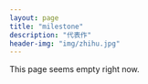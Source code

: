 ```yaml
---
layout: page
title: "milestone"
description: "代表作"
header-img: "img/zhihu.jpg"
---
```


This page seems empty right now.
